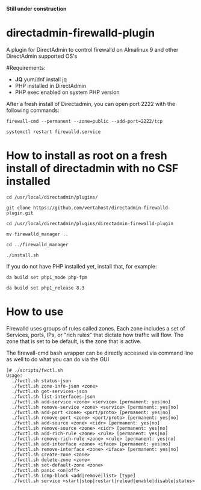 **Still under construction**

# directadmin-firewalld-plugin
A plugin for DirectAdmin to control firewalld on Almalinux 9 and other DirectAdmin supported OS's

#Requirements:
- **JQ**
    yum/dnf install jq
- PHP installed in DirectAdmin
- PHP exec enabled on system PHP version


After a fresh install of Directadmin, you can open port 2222 with the following commands:

```
firewall-cmd --permanent --zone=public --add-port=2222/tcp

systemctl restart firewalld.service
```

# How to install as root on a fresh install of directadmin with no CSF installed

```
cd /usr/local/directadmin/plugins/

git clone https://github.com/vertahost/directadmin-firewalld-plugin.git

cd /usr/local/directadmin/plugins/directadmin-firewalld-plugin

mv firewalld_manager ..

cd ../firewalld_manager

./install.sh
```

If you do not have PHP installed yet, install that, for example:

```
da build set php1_mode php-fpm

da build set php1_release 8.3
```


# How to use

Firewalld uses groups of rules called zones. Each zone includes a set of Services, ports, IPs, or "rich rules" that dictate how traffic will flow. The zone that is set to be default, is the zone that is active.


The firewall-cmd bash wrapper can be directly accessed via command line as well to do what you can do via the GUI
```
]# ./scripts/fwctl.sh
Usage:
  ./fwctl.sh status-json
  ./fwctl.sh zone-info-json <zone>
  ./fwctl.sh get-services-json
  ./fwctl.sh list-interfaces-json
  ./fwctl.sh add-service <zone> <service> [permanent: yes|no]
  ./fwctl.sh remove-service <zone> <service> [permanent: yes|no]
  ./fwctl.sh add-port <zone> <port/proto> [permanent: yes|no]
  ./fwctl.sh remove-port <zone> <port/proto> [permanent: yes|no]
  ./fwctl.sh add-source <zone> <cidr> [permanent: yes|no]
  ./fwctl.sh remove-source <zone> <cidr> [permanent: yes|no]
  ./fwctl.sh add-rich-rule <zone> <rule> [permanent: yes|no]
  ./fwctl.sh remove-rich-rule <zone> <rule> [permanent: yes|no]
  ./fwctl.sh add-interface <zone> <iface> [permanent: yes|no]
  ./fwctl.sh remove-interface <zone> <iface> [permanent: yes|no]
  ./fwctl.sh create-zone <zone>
  ./fwctl.sh delete-zone <zone>
  ./fwctl.sh set-default-zone <zone>
  ./fwctl.sh panic <on|off>
  ./fwctl.sh icmp-block <add|remove|list> [type]
  ./fwctl.sh service <start|stop|restart|reload|enable|disable|status>
```
